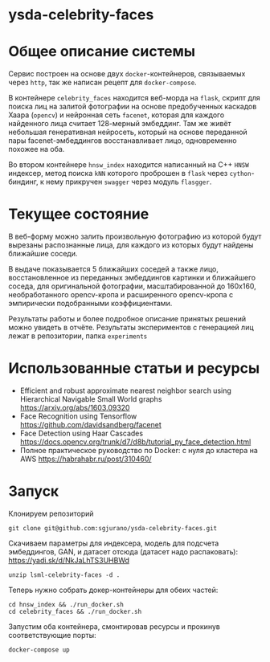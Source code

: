 # ysda-celebrity-faces


# Общее описание системы
Сервис построен на основе двух `docker`-контейнеров, связываемых через `http`, так же написан рецепт для `docker-compose`.

В контейнере `celebrity_faces` находится веб-морда на `flask`, скрипт для поиска лиц на залитой фотографии на основе предобученных каскадов Хаара (`opencv`) и нейронная сеть `facenet`, которая для каждого найденного лица считает 128-мерный эмбеддинг. Там же живёт небольшая генеративная нейросеть, который на основе переданной пары facenet-эмбеддингов восстанавливает лицо, одновременно похожее на оба.

Во втором контейнере `hnsw_index` находится написанный на C++ `HNSW` индексер, метод поиска `kNN` которого проброшен в `flask` через `cython`-биндинг, к нему прикручен `swagger` через модуль `flasgger`.

# Текущее состояние
В веб-форму можно залить произвольную фотографию из которой будут вырезаны распознанные лица, для каждого из которых будут найдены ближайшие соседи.

В выдаче показывается 5 ближайших соседей а также лицо, восстановленное из переданных эмбеддингов картинки и ближайшего соседа, для оригинальной фотографии, масштабированной до 160х160, необработанного opencv-кропа и расширенного opencv-кропа с эмпирически подобранными коэффициентами.

Результаты работы и более подробное описание принятых решений можно увидеть в отчёте. Результаты экспериментов с генерацией лиц лежат в репозитории, папка `experiments`


# Использованные статьи и ресурсы
* Efficient and robust approximate nearest neighbor search using Hierarchical Navigable Small World graphs https://arxiv.org/abs/1603.09320
* Face Recognition using Tensorflow https://github.com/davidsandberg/facenet
* Face Detection using Haar Cascades https://docs.opencv.org/trunk/d7/d8b/tutorial_py_face_detection.html
* Полное практическое руководство по Docker: с нуля до кластера на AWS https://habrahabr.ru/post/310460/

# Запуск
Клонируем репозиторий
```
git clone git@github.com:sgjurano/ysda-celebrity-faces.git
```

Скачиваем параметры для индексера, модель для подсчета эмбеддингов, GAN, и датасет отсюда (датасет надо распаковать): https://yadi.sk/d/NkJaLhTS3UHBWd
```
unzip lsml-celebrity-faces -d .
```

Теперь нужно собрать докер-контейнеры для обеих частей:
```
cd hnsw_index && ./run_docker.sh
cd celebrity_faces && ./run_docker.sh
```

Запустим оба контейнера, смонтировав ресурсы и прокинув соответствующие порты:
```
docker-compose up
```

